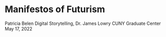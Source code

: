 # Manifestos of Futurism

Patricia Belen
Digital Storytelling, Dr. James Lowry
CUNY Graduate Center
May 17, 2022
